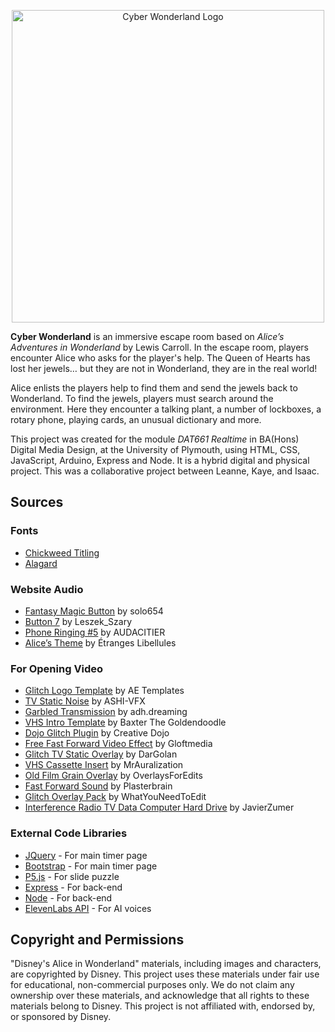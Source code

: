 <p align="center">
  <img src="https://i.ibb.co/vH2sxqt/Cyber-Wonderland-Logo4-1.png" width="500" alt="Cyber Wonderland Logo"/>
</p>

**Cyber Wonderland** is an immersive escape room based on _Alice’s Adventures in Wonderland_ by Lewis Carroll. In the escape room, players encounter Alice who asks for the player's help. The Queen of Hearts has lost her jewels… but they are not in Wonderland, they are in the real world! 

Alice enlists the players help to find them and send the jewels back to Wonderland. To find the jewels, players must search around the environment. Here they encounter a talking plant, a number of lockboxes, a rotary phone, playing cards, an unusual dictionary and more. 

This project was created for the module _DAT661 Realtime_ in BA(Hons) Digital Media Design, at the University of Plymouth, using HTML, CSS, JavaScript, Arduino, Express and Node. It is a hybrid digital and physical project. This was a collaborative project between Leanne, Kaye, and Isaac.

## Sources

### Fonts

- [Chickweed Titling](https://www.dafont.com/chickweed-titling.font)
- [Alagard](https://www.dafont.com/alagard.font)

### Website Audio

- [Fantasy Magic Button](https://freesound.org/people/solo654/sounds/627976/) by solo654
- [Button 7](https://freesound.org/people/Leszek_Szary/sounds/191752/) by Leszek_Szary
- [Phone Ringing #5](https://freesound.org/people/AUDACITIER/sounds/629201/) by AUDACITIER
- [Alice’s Theme](https://downloads.khinsider.com/game-soundtracks/album/alice-in-wonderland-2016) by Étranges Libellules

### For Opening Video

- [Glitch Logo Template](https://videohive.net/item/glitch-logo-4in1/28031186) by AE Templates
- [TV Static Noise](https://www.youtube.com/watch?v=2DPPOvztsgY) by ASHI-VFX
- [Garbled Transmission](https://freesound.org/people/adh.dreaming/sounds/634877/) by adh.dreaming
- [VHS Intro Template](https://www.youtube.com/watch?v=A5lwHS8M1xM) by Baxter The Goldendoodle
- [Dojo Glitch Plugin](https://creativedojo.net/store/dojo-glitch-script/) by Creative Dojo
- [Free Fast Forward Video Effect](https://www.youtube.com/watch?v=JeHNPo89KMo) by Gloftmedia
- [Glitch TV Static Overlay](https://www.youtube.com/watch?v=-qc1RzeI9nI) by DarGolan
- [VHS Cassette Insert](https://freesound.org/people/MrAuralization/sounds/320845/) by MrAuralization
- [Old Film Grain Overlay](https://www.youtube.com/watch?v=VRd_6riulrI) by OverlaysForEdits
- [Fast Forward Sound](https://freesound.org/people/plasterbrain/sounds/402451/) by Plasterbrain
- [Glitch Overlay Pack](https://www.youtube.com/watch?v=ozP-A-9LYAY) by WhatYouNeedToEdit
- [Interference Radio TV Data Computer Hard Drive](https://freesound.org/people/JavierZumer/sounds/426060/) by JavierZumer

### External Code Libraries
  
- [JQuery](https://jquery.com/) - For main timer page
- [Bootstrap](https://getbootstrap.com/) - For main timer page
- [P5.js](https://p5js.org/) - For slide puzzle
- [Express](https://expressjs.com/) - For back-end
- [Node](https://nodejs.org/en) - For back-end
- [ElevenLabs API](https://elevenlabs.io/docs/api-reference/text-to-speech) - For AI voices

## Copyright and Permissions

"Disney's Alice in Wonderland" materials, including images and characters, are copyrighted by Disney. This project uses these materials under fair use for educational, non-commercial purposes only. We do not claim any ownership over these materials, and acknowledge that all rights to these materials belong to Disney. This project is not affiliated with, endorsed by, or sponsored by Disney.
